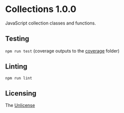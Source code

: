 # Collections 1.0.0

JavaScript collection classes and functions.

## Testing

`npm run test` (coverage outputs to the [coverage](coverage) folder)

## Linting

`npm run lint`

## Licensing

The [Unlicense](https://unlicense.org/)